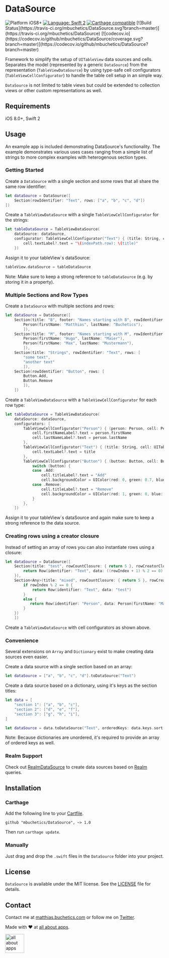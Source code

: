 # DataSource

<img src="https://img.shields.io/badge/Platform-iOS%208%2B-blue.svg" alt="Platform iOS8+">
<a href="https://developer.apple.com/swift"><img src="https://img.shields.io/badge/Language-Swift%202-orange.svg" alt="Language: Swift 2" /></a>
<a href="https://github.com/Carthage/Carthage"><img src="https://img.shields.io/badge/Carthage-compatible-brightgreen.svg" alt="Carthage compatible" /></a>
[![Build Status](https://travis-ci.org/mbuchetics/DataSource.svg?branch=master)](https://travis-ci.org/mbuchetics/DataSource)
[![codecov.io](https://codecov.io/github/mbuchetics/DataSource/coverage.svg?branch=master)](https://codecov.io/github/mbuchetics/DataSource?branch=master)

Framework to simplify the setup of `UITableView` data sources and cells. Separates the model (represented by a generic `DataSource`) from the representation (`TableViewDataSource`) by using type-safe cell configurators (`TableViewCellConfigurator`) to handle the table cell setup in an simple way.

`DataSource` is not limited to table views but could be extended to collection views or other custom representations as well.

## Requirements

iOS 8.0+, Swift 2

## Usage

An example app is included demonstrating DataSource's functionality. The example demonstrates various uses cases ranging from a simple list of strings to more complex examples with heterogenous section types.

### Getting Started

Create a `DataSource` with a single section and some rows that all share the same row identifier:

```swift
let dataSource = DataSource([
    Section(rowIdentifier: "Text", rows: ["a", "b", "c", "d"])
])
```

Create a `TableViewDataSource` with a single `TableViewCellConfigurator` for the strings:

```swift
let tableDataSource = TableViewDataSource(
    dataSource: dataSource,
    configurator: TableViewCellConfigurator("Text") { (title: String, cell: UITableViewCell, indexPath: NSIndexPath) in
        cell.textLabel?.text = "\(indexPath.row): \(title)"
    })
```

Assign it to your tableView´s dataSource:

```swift
tableView.dataSource = tableDataSource
```

Note: Make sure to keep a strong reference to `tableDataSource` (e.g. by storing it in a property).

### Multiple Sections and Row Types

Create a `DataSource` with multiple sections and rows:

```swift
let dataSource = DataSource([
    Section(title: "B", footer: "Names starting with B", rowIdentifier: "Person", rows: [
        Person(firstName: "Matthias", lastName: "Buchetics"),
        ]),
    Section(title: "M", footer: "Names starting with M", rowIdentifier: "Person", rows: [
        Person(firstName: "Hugo", lastName: "Maier"),
        Person(firstName: "Max", lastName: "Mustermann"),
        ]),
    Section(title: "Strings", rowIdentifier: "Text", rows: [
        "some text",
        "another text"
        ]),
    Section(rowIdentifier: "Button", rows: [
        Button.Add,
        Button.Remove
        ]),
    ])
```

Create a `TableViewDataSource` with a `TableViewCellConfigurator` for each row type:

```swift
let tableDataSource = TableViewDataSource(
    dataSource: dataSource,
    configurators: [
        TableViewCellConfigurator("Person") { (person: Person, cell: PersonCell, _) in
            cell.firstNameLabel?.text = person.firstName
            cell.lastNameLabel?.text = person.lastName
        },
        TableViewCellConfigurator("Text") { (title: String, cell: UITableViewCell, _) in
            cell.textLabel?.text = title
        },
        TableViewCellConfigurator("Button") { (button: Button, cell: ButtonCell, _) in
            switch (button) {
            case .Add:
                cell.titleLabel?.text = "Add"
                cell.backgroundColor = UIColor(red: 0, green: 0.7, blue: 0.2, alpha: 0.8)
            case .Remove:
                cell.titleLabel?.text = "Remove"
                cell.backgroundColor = UIColor(red: 1, green: 0, blue: 0, alpha: 0.8)
            }
        },
    ])
```

Assign it to your tableView´s dataSource and again make sure to keep a strong reference to the data source.

### Creating rows using a creator closure

Instead of setting an array of rows you can also instantiate rows using a closure:

```swift
let dataSource = DataSource([
    Section(title: "test", rowCountClosure: { return 5 }, rowCreatorClosure: { (rowIndex) in
        return Row(identifier: "Text", data: ((rowIndex + 1) % 2 == 0) ? "even" : "odd")
    }),
    Section<Any>(title: "mixed", rowCountClosure: { return 5 }, rowCreatorClosure: { (rowIndex) in
        if rowIndex % 2 == 0 {
            return Row(identifier: "Text", data: "test")
        }
        else {
           return Row(identifier: "Person", data: Person(firstName: "Max", lastName: "Mustermann"))
        }
    })
    ])
```

Create a `TableViewDataSource` with cell configurators as shown above.

### Convenience

Several extensions on `Array` and `Dictionary` exist to make creating data sources even easier.

Create a data source with a single section based on an array:

```swift
let dataSource = ["a", "b", "c", "d"].toDataSource("Text")
```

Create a data source based on a dictionary, using it's keys as the section titles:

```swift
let data = [
    "section 1": ["a", "b", "c"],
    "section 2": ["d", "e", "f"],
    "section 3": ["g", "h", "i"],
]

let dataSource = data.toDataSource("Text", orderedKeys: data.keys.sort())
```

Note: Because dictionaries are unordered, it's required to provide an array of ordered keys as well.

### Realm Support

Check out [RealmDataSource](https://github.com/mbuchetics/RealmDataSource) to create data sources based on [Realm](http://realm.io) queries.

## Installation

### Carthage

Add the following line to your [Cartfile](https://github.com/Carthage/Carthage/blob/master/Documentation/Artifacts.md#cartfile).

```
github "mbuchetics/DataSource", ~> 1.0
```

Then run `carthage update`.

### Manually

Just drag and drop the `.swift` files in the `DataSource` folder into your project.

## License

`DataSource` is available under the MIT license. See the [LICENSE](https://github.com/mbuchetics/DataSource/blob/master/LICENSE.md) file for details.

## Contact

Contact me at [matthias.buchetics.com](http://matthias.buchetics.com) or follow me on [Twitter](https://twitter.com/mbuchetics).

Made with ❤ at [all about apps](https://www.allaboutapps.at).

[<img src="https://github.com/mbuchetics/DataSource/blob/master/Resources/aaa_logo.png" height="60" alt="all about apps" />](https://www.allaboutapps.at)
